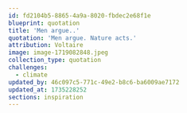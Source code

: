 ```yaml
---
id: fd2104b5-8865-4a9a-8020-fbdec2e68f1e
blueprint: quotation
title: 'Men argue..'
quotation: 'Men argue. Nature acts.'
attribution: Voltaire
image: image-1719082848.jpeg
collection_type: quotation
challenges:
  - climate
updated_by: 46c097c5-771c-49e2-b8c6-ba6009ae7172
updated_at: 1735228252
sections: inspiration
---
```

